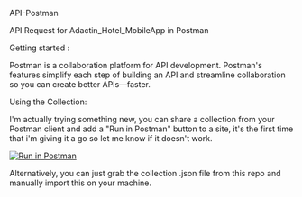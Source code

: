API-Postman

API Request for Adactin_Hotel_MobileApp in Postman

Getting started :

Postman is a collaboration platform for API development. Postman's features simplify each step of building an API and streamline collaboration so you can create better APIs—faster.

Using the Collection:

I'm actually trying something new, you can share a collection from your Postman client and add a "Run in Postman" button to a site, it's the first time that i'm giving it a go so let me know if it doesn't work.

[![Run in Postman](https://run.pstmn.io/button.svg)](https://app.getpostman.com/run-collection/13ccbf4d4178225a373f)

Alternatively, you can just grab the collection .json file from this repo and manually import this on your machine.

